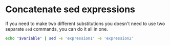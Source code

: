 # Concatenate sed expressions

If you need to make two different substitutions you doesn't need to use two
separate `sed` commands, you can do it all in one.

```sh
echo "$variable" | sed -e 'expression1' -e 'expression2'
```
